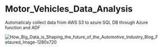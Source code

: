 # Motor_Vehicles_Data_Analysis
Automaticaly collect data from AWS S3 to azure SQL DB through Azure function and ADF

![How_Big_Data_is_Shaping_the_future_of_the_Automotive_Industry_Blog_Fetaured_Image-1280x720](https://github.com/sayantanbarat/Motor_Vehicles_Data_Analysis/assets/88168057/d2737395-2a50-4e40-a173-1192bf66afbe)
